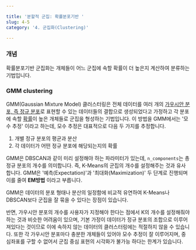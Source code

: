 ```yaml
---

title: '분할적 군집: 확률분포기반 '
slug: 4-5
category: '4. 군집화(Clustering)'

---
```


### 개념
확률분포기반 군집화는 개체들이 어느 군집에 속할 확률이 더 높은지 계산하여 분류하는 기법입니다. 

### GMM clustering

GMM(Gaussian Mixture Model) 클러스터링은 전체 데이터를 여러 개의 [가우시안 분포, 즉 정규 분포](https://ko.wikipedia.org/wiki/%EC%A0%95%EA%B7%9C_%EB%B6%84%ED%8F%AC)로 표현할 수 있는 데이터들의 결합으로 생성되었다고 가정하고 각 분포에 속할 <u>확률</u>이 높은 개체들로 군집을 형성하는 기법입니다. 이 방법을 GMM에서는 '모수 추정' 이라고 하는데, 모수 추정은 대표적으로 다음 두 가지를 추정합니다. 

1. 개별 정규 분포의 평균과 분산
2. 각 데이터가 어떤 정규 분포에 해당되는지의 확률

GMM은 DBSCAN과 같이 미리 설정해야 하는 파라미터가 있는데, `n_components`는 총 정규 분포의 개수를 의미합니다. 즉, K-Means의 군집의 개수를 설정해주는 것과 유사합니다. GMM은 '예측(Expectation)'과 '최대화(Maximization)' 두 단계로 진행되며 이를 줄여 <b>EM방법</b> 이라고 부릅니다. 

GMM은 데이터의 분포 형태나 분산의 일정함에 비교적 유연하여 K-Means나 DBSCAN보다 군집을 잘 묶을 수 있다는 장점이 있습니다. 

반면, 가우시안 분포의 개수를 사용자가 지정해야 한다는 점에서 K의 개수를 설정해줘야 하는 것과 비슷한 어려움이 있으며, 기본 가정이 데이터가 정규 분포의 조합으로 이루어져있다는 것이므로 이에 속하지 않는 데이터의 클러스터링에는 적절하지 않을 수 있습니다. 또한 각 가우시안 분포마다 충분한 개체들이 있어야 모수 추정이 잘 이루어지며, 중심좌표를 구할 수 없어서 군집 중심 표현의 시각화가 불가능 하다는 한계가 있습니다. 
